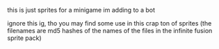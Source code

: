 this is just sprites for a minigame im adding to a bot

ignore this ig, tho you may find some use in this crap ton of sprites
(the filenames are md5 hashes of the names of the files in the infinite fusion sprite pack)

